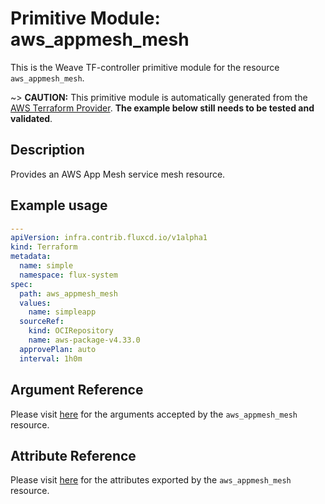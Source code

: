 
# Primitive Module: aws_appmesh_mesh

This is the Weave TF-controller primitive module for the resource `aws_appmesh_mesh`.

~> **CAUTION:** This primitive module is automatically generated from the [AWS Terraform Provider](https://registry.terraform.io/providers/hashicorp/aws/latest/docs/resources/appmesh_mesh). **The example below still needs to be tested and validated**.

## Description

Provides an AWS App Mesh service mesh resource.

## Example usage

```yaml
---
apiVersion: infra.contrib.fluxcd.io/v1alpha1
kind: Terraform
metadata:
  name: simple
  namespace: flux-system
spec:
  path: aws_appmesh_mesh
  values:
    name: simpleapp
  sourceRef:
    kind: OCIRepository
    name: aws-package-v4.33.0
  approvePlan: auto
  interval: 1h0m
```

## Argument Reference

Please visit [here](https://registry.terraform.io/providers/hashicorp/aws/latest/docs/resources/appmesh_mesh#argument-reference) for the arguments accepted by the `aws_appmesh_mesh` resource.

## Attribute Reference

Please visit [here](https://registry.terraform.io/providers/hashicorp/aws/latest/docs/resources/appmesh_mesh#attributes-reference) for the attributes exported by the `aws_appmesh_mesh` resource.
